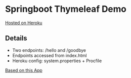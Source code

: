 # Springboot Thymeleaf Demo

[Hosted on Heroku](https://springboot-thymeleaf-demo-dfc4920e7ec1.herokuapp.com/)

## Details

- Two endpoints: /hello and /goodbye
- Endpoints accessed from index.html
- Heroku config: system.properties + Procfile

[Based on this App](https://dashboard.heroku.com/apps/springboot-base-demo)
